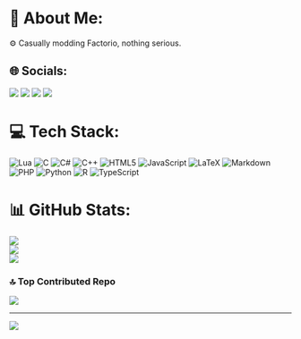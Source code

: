 # 💫 About Me:
⚙️ Casually modding Factorio, nothing serious.


## 🌐 Socials:
[![](https://img.shields.io/badge/GitHub-RedRafe-white?logo=github&color=green&logoColor=white)](https://github.com/RedRafe)
[![](https://img.shields.io/badge/Discord-join_RedRafe-white?logo=discord&color=5865F2&logoColor=white)](https://discord.gg/pq6bWs8KTY)
[![](https://img.shields.io/badge/Twitch-IamRedRafe-white?logo=twitch&color=9146FF&logoColor=white)](https://www.twitch.tv/iamredrafe)
[![](https://img.shields.io/badge/RedMew-dev_&_mapmaker-white?logo=framework&color=D6001C&logoColor=white)](https://discord.gg/6Hz4X2X)

# 💻 Tech Stack:
![Lua](https://img.shields.io/badge/lua-%232C2D72.svg?style=for-the-badge&logo=lua&logoColor=white) ![C](https://img.shields.io/badge/c-%2300599C.svg?style=for-the-badge&logo=c&logoColor=white) ![C#](https://img.shields.io/badge/c%23-%23239120.svg?style=for-the-badge&logo=csharp&logoColor=white) ![C++](https://img.shields.io/badge/c++-%2300599C.svg?style=for-the-badge&logo=c%2B%2B&logoColor=white) ![HTML5](https://img.shields.io/badge/html5-%23E34F26.svg?style=for-the-badge&logo=html5&logoColor=white) ![JavaScript](https://img.shields.io/badge/javascript-%23323330.svg?style=for-the-badge&logo=javascript&logoColor=%23F7DF1E) ![LaTeX](https://img.shields.io/badge/latex-%23008080.svg?style=for-the-badge&logo=latex&logoColor=white) ![Markdown](https://img.shields.io/badge/markdown-%23000000.svg?style=for-the-badge&logo=markdown&logoColor=white) ![PHP](https://img.shields.io/badge/php-%23777BB4.svg?style=for-the-badge&logo=php&logoColor=white) ![Python](https://img.shields.io/badge/python-3670A0?style=for-the-badge&logo=python&logoColor=ffdd54) ![R](https://img.shields.io/badge/r-%23276DC3.svg?style=for-the-badge&logo=r&logoColor=white) ![TypeScript](https://img.shields.io/badge/typescript-%23007ACC.svg?style=for-the-badge&logo=typescript&logoColor=white)
# 📊 GitHub Stats:
![](https://github-readme-stats.vercel.app/api?username=RedRafe&theme=tokyonight&hide_border=false&include_all_commits=false&count_private=false)<br/>
![](https://github-readme-streak-stats.herokuapp.com/?user=RedRafe&theme=tokyonight&hide_border=false)<br/>
![](https://github-readme-stats.vercel.app/api/top-langs/?username=RedRafe&theme=tokyonight&hide_border=false&include_all_commits=false&count_private=false&layout=compact)

### 🔝 Top Contributed Repo
![](https://github-contributor-stats.vercel.app/api?username=RedRafe&limit=5&theme=tokyonight&combine_all_yearly_contributions=true)

---
[![](https://visitcount.itsvg.in/api?id=RedRafe&icon=0&color=2)](https://visitcount.itsvg.in)

<!-- Proudly created with GPRM ( https://gprm.itsvg.in ) -->
